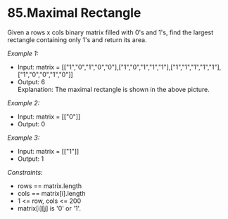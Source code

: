 # 85.Maximal Rectangle

Given a rows x cols binary matrix filled with 0's and 1's, find the largest rectangle containing only 1's and return its area.

 

*Example 1:*


- Input: matrix = [["1","0","1","0","0"],["1","0","1","1","1"],["1","1","1","1","1"],["1","0","0","1","0"]]
- Output: 6\
  Explanation: The maximal rectangle is shown in the above picture.

*Example 2:*

- Input: matrix = [["0"]]
- Output: 0

*Example 3:*

- Input: matrix = [["1"]]
- Output: 1
 
*Constraints:*

- rows == matrix.length
- cols == matrix[i].length
- 1 <= row, cols <= 200
- matrix[i][j] is '0' or '1'.
